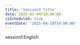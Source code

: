 ```yaml
---
title: 'session1 title'
date: 2025-03-04T10:00:00
isScheduled: true
eventDate: '2025-04-10T14:00:00'
---
```


session1:English
